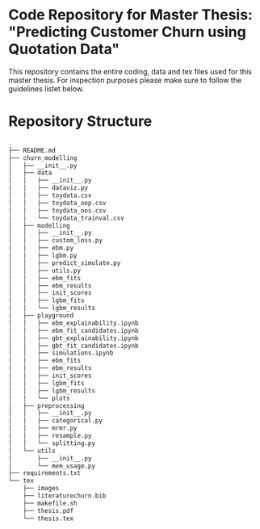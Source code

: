 # Code Repository for Master Thesis: "Predicting Customer Churn using Quotation Data"

This repository contains the entire coding, data and tex files used for this master thesis. For inspection purposes please make sure to follow the guidelines listet below.

# Repository Structure
```bash
.
├── README.md
├── churn_modelling
│   ├── __init__.py
│   ├── data
│   │   ├── __init__.py
│   │   ├── dataviz.py
│   │   ├── toydata.csv
│   │   ├── toydata_oop.csv
│   │   ├── toydata_oos.csv
│   │   └── toydata_trainval.csv
│   ├── modelling
│   │   ├── __init__.py
│   │   ├── custom_loss.py
│   │   ├── ebm.py
│   │   ├── lgbm.py
│   │   ├── predict_simulate.py
│   │   ├── utils.py
│   │   ├── ebm_fits
│   │   ├── ebm_results
│   │   ├── init_scores
│   │   ├── lgbm_fits
│   │   └── lgbm_results
│   ├── playground
│   │   ├── ebm_explainability.ipynb
│   │   ├── ebm_fit_candidates.ipynb
│   │   ├── gbt_explainability.ipynb
│   │   ├── gbt_fit_candidates.ipynb
│   │   ├── simulations.ipynb
│   │   ├── ebm_fits
│   │   ├── ebm_results
│   │   ├── init_scores
│   │   ├── lgbm_fits
│   │   ├── lgbm_results
│   │   └── plots
│   ├── preprocessing
│   │   ├── __init__.py
│   │   ├── categorical.py
│   │   ├── mrmr.py
│   │   ├── resample.py
│   │   └── splitting.py
│   └── utils
│       ├── __init__.py
│       └── mem_usage.py
├── requirements.txt
└── tex
    ├── images
    ├── literaturechurn.bib
    ├── makefile.sh
    ├── thesis.pdf
    └── thesis.tex
```